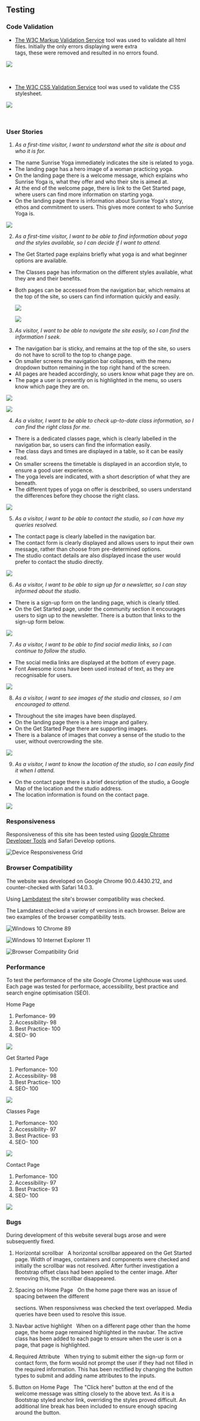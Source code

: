 ## Testing

### Code Validation

- [The W3C Markup Validation Service](https://validator.w3.org/) tool was used to validate all html files. Initially the only errors displaying were extra <div> tags, these were removed and resulted in no errors found.

![](assets/readme-images/w3c-html-validation.png)

&nbsp;

- [The W3C CSS Validation Service](https://jigsaw.w3.org/css-validator/validator) tool was used to validate the CSS stylesheet. 

![](assets/readme-images/w3c-css-validation.png)

&nbsp;

### User Stories

1. *As a first-time visitor, I want to understand what the site is about and who it is for.*
&nbsp;
- The name Sunrise Yoga immediately indicates the site is related to yoga.
- The landing page has a hero image of a woman practicing yoga.
- On the landing page there is a welcome message, which explains who Sunrise Yoga is, what they offer and who their site is aimed at.
- At the end of the welcome page, there is link to the Get Started page, where users can find more information on starting yoga.
- On the landing page there is information about Sunrise Yoga's story, ethos and commitment to users. This gives more context to who Sunrise Yoga is.

![](assets/readme-images/user-story-images/home-page.png)


2. *As a first-time visitor, I want to be able to find information about yoga and the styles available, so I can decide if I want to attend.*
&nbsp;
- The Get Started page explains briefly what yoga is and what beginner options are available.
- The Classes page has information on the different styles available, what they are and their benefits. 
- Both pages can be accessed from the navigation bar, which remains at the top of the site, so users can find information quickly and easily.
   
   ![](assets/readme-images/user-story-images/yoga-styles.png)

   ![](assets/readme-images/user-story-images/beginner-info.png)

3. *As visitor, I want to be able to navigate the site easily, so I can find the information I seek.*
&nbsp;
- The navigation bar is sticky, and remains at the top of the site, so users do not have to scroll to the top to change page.
- On smaller screens the navigation bar collapses, with the menu dropdown button remaining in the top right hand of the screen.
- All pages are headed accordingly, so users know what page they are on.
- The page a user is presently on is highlighted in the menu, so users know which page they are on.

![](assets/readme-images/user-story-images/navbar.png)

![](assets/readme-images/user-story-images/navbar-collapse.png)


4. *As a visitor, I want to be able to check up-to-date class information, so I can find the right class for me.*
&nbsp;
- There is a dedicated classes page, which is clearly labelled in the navigation bar, so users can find the information easily.
- The class days and times are displayed in a table, so it can be easily read.
- On smaller screens the timetable is displayed in an accordion style, to ensure a good user experience.
- The yoga levels are indicated, with a short description of what they are beneath.
- The different types of yoga on offer is descbribed, so users understand the differences before they choose the right class.

![](assets/readme-images/user-story-images/timetable-collapse.png)


5. *As a visitor, I want to be able to contact the studio, so I can have my queries resolved.*
 &nbsp;
 - The contact page is clearly labelled in the navigation bar.
 - The contact form is clearly displayed and allows users to input their own message, rather than choose from pre-determined options.
 - The studio contact details are also displayed incase the user would prefer to contact the studio directly. 

![](assets/readme-images/user-story-images/contact-form.png)

6. *As a visitor, I want to be able to sign up for a newsletter, so I can stay informed about the studio.*
&nbsp;
- There is a sign-up form on the landing page, which is clearly titled. 
- On the Get Started page, under the community section it encourages users to sign up to the newsletter. There is a button that links to the sign-up form below.

![](assets/readme-images/user-story-images/sign-up.png)


7. *As a visitor, I want to be able to find social media links, so I can continue to follow the studio.*
&nbsp;
- The social media links are displayed at the bottom of every page.
- Font Awesome icons have been used instead of text, as they are recognisable for users.

![](assets/readme-images/user-story-images/footer.png)


8. *As a visitor, I want to see images of the studio and classes, so I am encouraged to attend.*
&nbsp;
- Throughout the site images have been displayed.
- On the landing page there is a hero image and gallery.
- On the Get Started Page there are supporting images.
- There is a balance of images that convey a sense of the studio to the user, without overcrowding the site.

![](assets/readme-images/user-story-images/gallery.png)

9.   *As a visitor, I want to know the location of the studio, so I can easily find it when I attend.*
&nbsp;
- On the contact page there is a brief description of the studio, a Google Map of the location and the studio address. 
- The location information is found on the contact page.

![](assets/readme-images/user-story-images/map.png)

### Responsiveness

Responsiveness of this site has been tested using [Google Chrome Developer Tools](https://developer.chrome.com/docs/devtools/) and Safari Develop options. 

![Device Responsiveness Grid](assets/readme-images/responsiveness-grid.png)

### Browser Compatibility 

The website was developed on Google Chrome 90.0.4430.212, and counter-checked with Safari 14.0.3.

Using [Lambdatest](https://www.lambdatest.com/) the site's browser compatibility was checked. 

The Lamdatest checked a variety of versions in each browser. Below are two examples of the browser compatibility tests.

![Windows 10 Chrome 89](assets/readme-images/windows10-chrome89.png)

![Windows 10 Internet Explorer 11](assets/readme-images/windows10-ie11.png)


![Browser Compatibility Grid](assets/readme-images/browser-compatibility-grid.png)

### Performance

To test the performance of the site Google Chrome Lighthouse was used. Each page was tested for performace, accessibility, best practice and search engine optimisation (SEO).

Home Page
1. Perfomance- 99
2. Accessibility- 98
3. Best Practice- 100
4. SEO- 90

![](assets/readme-images/home-page-performance.png)

Get Started Page
1. Perfomance- 100
2. Accessibility- 98
3. Best Practice- 100
4. SEO- 100

![](assets/readme-images/get-started-performance.png)

Classes Page
1. Perfomance- 100
2. Accessibility- 97
3. Best Practice- 93
4. SEO- 100

![](assets/readme-images/classes-performance.png)

Contact Page
1. Perfomance- 100
2. Accessibility- 97
3. Best Practice- 93
4. SEO- 100

![](assets/readme-images/contact-performance.png)


### Bugs

During development of this website several bugs arose and were subsequently fixed. 

1. Horizontal scrollbar
&nbsp;
A horizontal scrollbar appeared on the Get Started page. Width of images, containers and components were checked and initially the scrollbar was not resolved. After further investigation a Bootstrap offset class had been applied to the center image. After removing this, the scrollbar disappeared.

2. Spacing on Home Page
&nbsp;
On the home page there was an issue of spacing between the different <div> sections. When responsivness was checked the text overlapped. Media queries have been used to resolve this issue.

3. Navbar active highlight
&nbsp;
When on a different page other than the home page, the home page remained highlighted in the navbar. The active class has been added to each page to ensure when the user is on a page, that page is highlighted.

4. Required Attribute
&nbsp;
When trying to submit either the sign-up form or contact form, the form would not prompt the user if they had not filled in the required information. This has been rectified by changing the button types to submit and adding name attributes to the inputs.

5. Button on Home Page
&nbsp;
The "Click here" button at the end of the welcome message was sitting closely to the above text. As it is a Bootstrap styled anchor link, overriding the styles proved difficult. An additional line break has been included to ensure enough spacing around the button. 